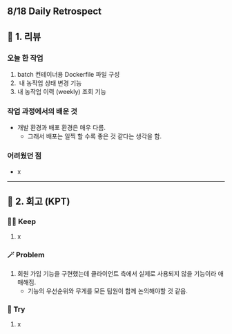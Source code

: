 ## 8/18 Daily Retrospect

## 📒 1. 리뷰

### 오늘 한 작업

1. batch 컨테이너용 Dockerfile 파일 구성
2.  내 농작업 상태 변경 기능
3. 내 농작업 이력 (weekly) 조회 기능

### 작업 과정에서의 배운 것

- 개발 환경과 배포 환경은 매우 다름.
    - 그래서 배포는 일찍 할 수록 좋은 것 같다는 생각을 함.

### 어려웠던 점

- x

---

## 📒 2. 회고 (KPT)

### 🤸‍♂️ Keep

1. x

### 🪄 Problem

1. 회원 가입 기능을 구현했는데 클라이언트 측에서 실제로 사용되지 않을 기능이라 애매해짐.
    - 기능의 우선순위와 무게를 모든 팀원이 함께 논의해야할 것 같음.

### 🎯 Try

1. x